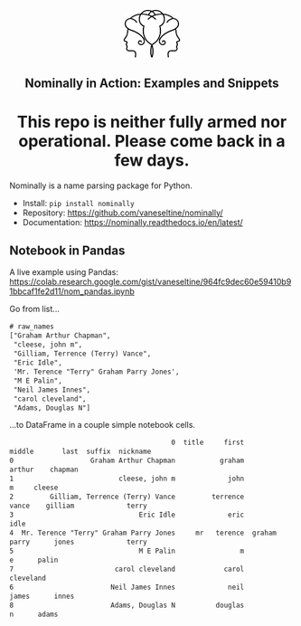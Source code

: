 
<p align="center">
  <img src="https://raw.githubusercontent.com/vaneseltine/nominally/master/docs/_static/nominally_logo.png" alt="Nominally Logo" width=100 />
</p>

<h2 align="center">Nominally in Action: Examples and Snippets</h2>

<h1 align="center">This repo is neither fully armed nor operational. Please come back in a few days. </h1>


Nominally is a name parsing package for Python.

- Install: `pip install nominally`
- Repository: https://github.com/vaneseltine/nominally/
- Documentation: https://nominally.readthedocs.io/en/latest/

## Notebook in Pandas
A live example using Pandas:
https://colab.research.google.com/gist/vaneseltine/964fc9dec60e59410b91bbcaf1fe2d11/nom_pandas.ipynb

Go from list...

```
# raw_names
["Graham Arthur Chapman",
 "cleese, john m",
 "Gilliam, Terrence (Terry) Vance",
 "Eric Idle",
 'Mr. Terence "Terry" Graham Parry Jones',
 "M E Palin",
 "Neil James Innes",
 "carol cleveland",
 "Adams, Douglas N"]
```
...to DataFrame in a couple simple notebook cells.
```
                                        0  title     first        middle       last  suffix  nickname
0                   Graham Arthur Chapman           graham        arthur    chapman
1                          cleese, john m             john             m     cleese
2         Gilliam, Terrence (Terry) Vance         terrence         vance    gilliam             terry
3                               Eric Idle             eric                     idle
4  Mr. Terence "Terry" Graham Parry Jones     mr   terence  graham parry      jones             terry
5                               M E Palin                m             e      palin
7                         carol cleveland            carol                cleveland
6                        Neil James Innes             neil         james      innes
8                        Adams, Douglas N          douglas             n      adams
```
